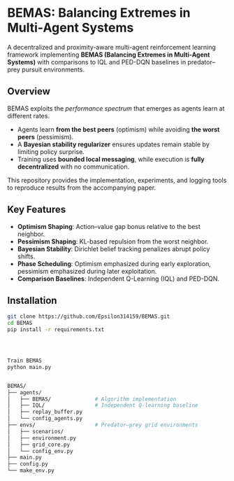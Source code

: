 # BEMAS: Balancing Extremes in Multi-Agent Systems

A decentralized and proximity-aware multi-agent reinforcement learning framework implementing **BEMAS (Balancing Extremes in Multi-Agent Systems)** with comparisons to IQL and PED-DQN baselines in predator–prey pursuit environments.

## Overview

BEMAS exploits the *performance spectrum* that emerges as agents learn at different rates.  
- Agents learn **from the best peers** (optimism) while avoiding **the worst peers** (pessimism).  
- A **Bayesian stability regularizer** ensures updates remain stable by limiting policy surprise.  
- Training uses **bounded local messaging**, while execution is **fully decentralized** with no communication.

This repository provides the implementation, experiments, and logging tools to reproduce results from the accompanying paper.

## Key Features

- **Optimism Shaping**: Action–value gap bonus relative to the best neighbor.  
- **Pessimism Shaping**: KL-based repulsion from the worst neighbor.  
- **Bayesian Stability**: Dirichlet belief tracking penalizes abrupt policy shifts.  
- **Phase Scheduling**: Optimism emphasized during early exploration, pessimism emphasized during later exploitation.  
- **Comparison Baselines**: Independent Q-Learning (IQL) and PED-DQN.  



## Installation
```bash
git clone https://github.com/Epsilon314159/BEMAS.git
cd BEMAS
pip install -r requirements.txt




Train BEMAS
python main.py


BEMAS/
├── agents/
│   ├── BEMAS/              # Algorithm implementation
│   ├── IQL/                # Independent Q-learning baseline
│   ├── replay_buffer.py
│   └── config_agents.py
├── envs/                   # Predator–prey grid environments
│   ├── scenarios/
│   ├── environment.py
│   ├── grid_core.py
│   └── config_env.py
├── main.py
├── config.py
└── make_env.py

